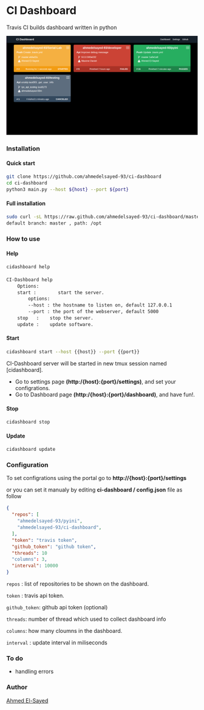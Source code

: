 # CI Dashboard
Travis CI builds dashboard written in python

![dashboard](docs/dashboard.png)

### Installation

#### Quick start
```bash
git clone https://github.com/ahmedelsayed-93/ci-dashboard
cd ci-dashboard
python3 main.py --host ${host} --port ${port} 
```
#### Full installation
```bash
sudo curl -sL https://raw.github.com/ahmedelsayed-93/ci-dashboard/master/install.sh | bash -s {{branch}} {{path}}
default branch: master , path: /opt
```
### How to use
#### Help
```bash
cidashboard help

CI-Dashboard help
    Options:
    start :        start the server.
        options:
        --host : the hostname to listen on, default 127.0.0.1
        --port : the port of the webserver, default 5000
    stop   :    stop the server.
    update :    update software.
```

#### Start
```bash
cidashboard start --host {{host}} --port {{port}}
```
CI-Dashboard server will be started in new tmux session named [cidashboard].
- Go to settings page **(http:/{host}:{port}/settings)**, and set your configrations.
- Go to Dashboard page **(http:/{host}:{port}/dashboard)**, and have fun!.

#### Stop
```bash
cidashboard stop
```
#### Update
```bash
cidashboard update 
```

### Configuration
To set configrations using the portal go to **http://{host}:{port}/settings**

or you can set it manualy by editing **ci-dashboard / config.json** file as follow
```json
{
  "repos": [
    "ahmedelsayed-93/pyini",
    "ahmedelsayed-93/ci-dashboard",
  ],
  "token": "travis token",
  "github_token": "github token",
  "threads": 10
  "columns": 3,
  "interval": 10000
}
```
```repos``` : list of repositories to be shown on the dashboard.

```token``` : travis api token.

```github_token```: github api token (optional)

```threads```: number of thread which used to collect dashboard info 

```columns```: how many cloumns in the dashboard.

```interval``` : update interval in miliseconds

### To do
- handling errors

### Author 
[Ahmed El-Sayed](mailto:ahmed.m.elsayed-93@gmail.com) 
